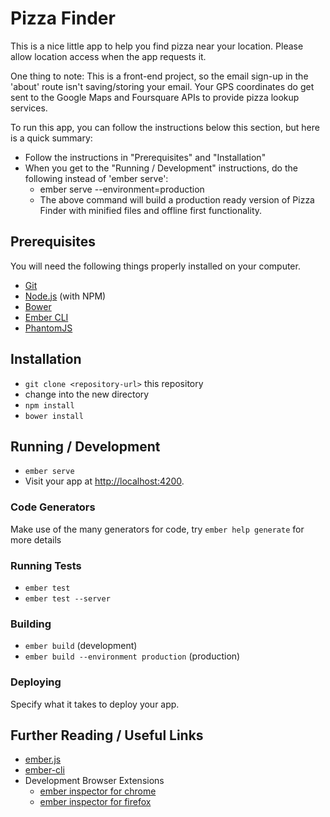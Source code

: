 # Pizza Finder

This is a nice little app to help you find pizza near your location. Please allow location access when the app requests it.

One thing to note: This is a front-end project, so the email sign-up in the 'about' route isn't saving/storing your email. Your GPS coordinates do get sent to the Google Maps and Foursquare APIs to provide pizza lookup services.

To run this app, you can follow the instructions below this section, but here is a quick summary:

* Follow the instructions in "Prerequisites" and "Installation"
* When you get to the "Running / Development" instructions, do the following instead of 'ember serve':
    * ember serve --environment=production
    * The above command will build a production ready version of Pizza Finder with minified files and offline first functionality.

## Prerequisites

You will need the following things properly installed on your computer.

* [Git](http://git-scm.com/)
* [Node.js](http://nodejs.org/) (with NPM)
* [Bower](http://bower.io/)
* [Ember CLI](http://ember-cli.com/)
* [PhantomJS](http://phantomjs.org/)

## Installation

* `git clone <repository-url>` this repository
* change into the new directory
* `npm install`
* `bower install`

## Running / Development

* `ember serve`
* Visit your app at [http://localhost:4200](http://localhost:4200).

### Code Generators

Make use of the many generators for code, try `ember help generate` for more details

### Running Tests

* `ember test`
* `ember test --server`

### Building

* `ember build` (development)
* `ember build --environment production` (production)

### Deploying

Specify what it takes to deploy your app.

## Further Reading / Useful Links

* [ember.js](http://emberjs.com/)
* [ember-cli](http://ember-cli.com/)
* Development Browser Extensions
  * [ember inspector for chrome](https://chrome.google.com/webstore/detail/ember-inspector/bmdblncegkenkacieihfhpjfppoconhi)
  * [ember inspector for firefox](https://addons.mozilla.org/en-US/firefox/addon/ember-inspector/)

